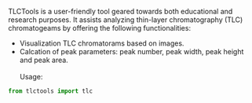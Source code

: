 TLCTools is a user-friendly tool geared towards both educational and research purposes. It assists analyzing thin-layer chromatography (TLC) chromatogeams by offering the following functionalities:
* Visualization TLC chromatorams based on images.
* Calcation of peak parameters: peak number, peak width, peak height and peak area.\
\
Usage:
```python
from tlctools import tlc
```
